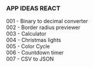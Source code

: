 ### APP IDEAS REACT

001 - Binary to decimal converter \
002 - Border radius previewer \
003 - Calculator \
004 - Christmas lights \
005 - Color Cycle \
006 - Countdown timer \
007 - CSV to JSON
